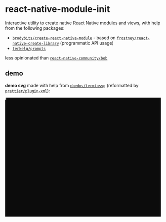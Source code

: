 # react-native-module-init

Interactive utility to create native React Native modules and views, with help from the following packages:

- [`brodybits/create-react-native-module`](https://github.com/brodybits/create-react-native-module) - based on [`frostney/react-native-create-library`](https://github.com/frostney/react-native-create-library) (programmatic API usage)
- [`terkelg/prompts`](https://github.com/terkelg/prompts)

less opinionated than [`react-native-community/bob`](https://github.com/react-native-community/bob)

## demo

**demo svg** made with help from [`nbedos/termtosvg`](https://github.com/nbedos/termtosvg) (reformatted by [`prettier/plugin-xml`](https://github.com/prettier/plugin-xml)):

![Demo](./demo.svg)
